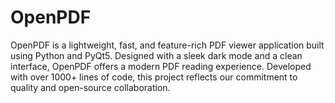 # OpenPDF
OpenPDF is a lightweight, fast, and feature-rich PDF viewer application built using Python and PyQt5. Designed with a sleek dark mode and a clean interface, OpenPDF offers a modern PDF reading experience. Developed with over 1000+ lines of code, this project reflects our commitment to quality and open-source collaboration.
